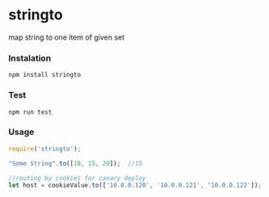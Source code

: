 # stringto
map string to one item of given set

### Instalation
```npm install stringto```

### Test
```npm run test```

### Usage
```javascript
require('stringto');

"Some String".to([10, 15, 20]);  //15

//routing by cookies for canary deploy
let host = cookieValue.to(['10.0.0.120', '10.0.0.121', '10.0.0.122']);

```
